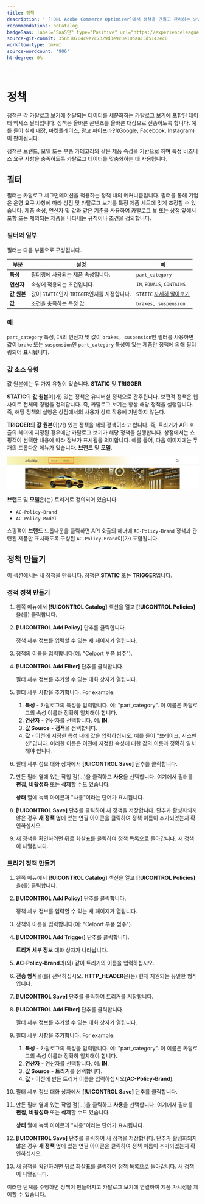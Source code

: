 ```yaml
---
title: 정책
description: ' [!DNL Adobe Commerce Optimizer]에서 정책을 만들고 관리하는 방법을 알아봅니다.'
recommendations: noCatalog
badgeSaas: label="SaaS만" type="Positive" url="https://experienceleague.adobe.com/ko/docs/commerce/user-guides/product-solutions" tooltip="Adobe Commerce as a Cloud Service 및 Adobe Commerce Optimizer 프로젝트에만 적용됩니다(Adobe 관리 SaaS 인프라)."
source-git-commit: 356b10704c9e7c7329d3e9c0e10baa15d5142ec0
workflow-type: tm+mt
source-wordcount: '906'
ht-degree: 0%

---
```


# 정책

정책은 각 카탈로그 보기에 전달되는 데이터를 세분화하는 카탈로그 보기에 포함된 데이터 액세스 필터입니다. 정책은 올바른 콘텐츠를 올바른 대상으로 전송하도록 합니다. 예를 들어 실제 매장, 마켓플레이스, 광고 파이프라인(Google, Facebook, Instagram)이 판매됩니다.

정책은 브랜드, 모델 또는 부품 카테고리와 같은 제품 속성을 기반으로 하며 특정 비즈니스 요구 사항을 충족하도록 카탈로그 데이터를 맞춤화하는 데 사용됩니다. &#x200B;

## 필터

필터는 카탈로그 세그먼테이션을 적용하는 정책 내의 메커니즘입니다. 필터를 통해 기업은 운영 요구 사항에 따라 상점 및 카탈로그 보기를 특정 제품 세트에 맞게 조정할 수 있습니다. 제품 속성, 연산자 및 값과 같은 기준을 사용하여 카탈로그 뷰 또는 상점 앞에서 포함 또는 제외되는 제품을 나타내는 규칙이나 조건을 정의합니다.

### 필터의 일부

필터는 다음 부품으로 구성됩니다.

| 부분 | 설명 | 예 |
|---|---|---|
| **특성** | 필터링에 사용되는 제품 속성입니다. | `part_category` |
| **연산자** | 속성에 적용되는 조건입니다. | `IN`, `EQUALS`, `CONTAINS` |
| **값 원본** | 값이 `STATIC`인지 `TRIGGER`인지를 지정합니다. | `STATIC` [자세히 알아보기](#value-source-types) |
| **값** | 조건을 충족하는 특정 값. | `brakes, suspension` |

### 예

`part_category` 특성, `IN`의 연산자 및 값이 `brakes, suspension`인 필터를 사용하면 값이 `brake` 또는 `suspension`인 `part_category` 특성이 있는 제품만 정책에 의해 필터링되어 표시됩니다.

### 값 소스 유형

값 원본에는 두 가지 유형이 있습니다. **STATIC** 및 **TRIGGER**.

**STATIC**&#x200B;의 **값 원본**&#x200B;이(가) 있는 정책은 유니버설 정책으로 간주됩니다. 보편적 정책은 웹 사이트 전체의 경험을 정의합니다. 즉, 카탈로그 보기는 항상 해당 정책을 실행합니다. 즉, 해당 정책의 실행은 상점에서의 사용자 상호 작용에 기반하지 않는다.

**TRIGGER**&#x200B;의 **값 원본**&#x200B;이(가) 있는 정책을 제외 정책이라고 합니다. 즉, 트리거가 API 호출의 헤더에 지정된 경우에만 카탈로그 보기가 해당 정책을 실행합니다. 상점에서는 쇼핑객이 선택한 내용에 따라 정보가 표시됨을 의미합니다. 예를 들어, 다음 이미지에는 두 개의 드롭다운 메뉴가 있습니다. **브랜드** 및 **모델**.

![상점 첫 화면의 값 원본 트리거](../assets/policy-trigger.png)

**브랜드** 및 **모델**&#x200B;은(는) 트리거로 정의되어 있습니다.

- `AC-Policy-Brand`
- `AC-Policy-Model`

쇼핑객이 **브랜드** 드롭다운을 클릭하면 API 호출의 헤더에 `AC-Policy-Brand` 정책과 관련된 제품만 표시하도록 구성된 `AC-Policy-Brand`이(가) 포함됩니다.

## 정책 만들기

이 섹션에서는 새 정책을 만듭니다. 정책은 **STATIC** 또는 **TRIGGER**&#x200B;입니다.

### 정적 정책 만들기

1. 왼쪽 메뉴에서 **[!UICONTROL Catalog]** 섹션을 열고 **[!UICONTROL Policies]**&#x200B;을(를) 클릭합니다.

1. **[!UICONTROL Add Policy]** 단추를 클릭합니다.

   정책 세부 정보를 입력할 수 있는 새 페이지가 열립니다. &#x200B;

1. 정책의 이름을 입력합니다(예: &quot;Celport 부품 범주&quot;).

1. **[!UICONTROL Add Filter]** 단추를 클릭합니다.

   필터 세부 정보를 추가할 수 있는 대화 상자가 열립니다.

1. 필터 세부 사항을 추가합니다. For example:

   1. **특성** - 카탈로그의 특성을 입력합니다. 예: &quot;part_category&quot;. 이 이름은 카탈로그의 속성 이름과 정확히 일치해야 합니다.
   1. **연산자** - 연산자를 선택합니다. 예: **IN**&#x200B;.
   1. **값 Source** - **정적**&#x200B;을 선택합니다&#x200B;.
   1. **값** - 이전에 지정한 특성 내에 값을 입력하십시오. 예를 들어 &quot;브레이크, 서스펜션&quot;입니다. &#x200B;이러한 이름은 이전에 지정한 속성에 대한 값의 이름과 정확히 일치해야 합니다.

1. 필터 세부 정보 대화 상자에서 **[!UICONTROL Save]** 단추를 클릭합니다. &#x200B;

1. 만든 필터 옆에 있는 작업 점(...)을 클릭하고 **사용**&#x200B;을 선택합니다. 여기에서 필터를 **편집**, **비활성화** 또는 **삭제**&#x200B;할 수도 있습니다.

   **상태** 열에 녹색 아이콘과 &quot;사용&quot;이라는 단어가 표시됩니다.

1. **[!UICONTROL Save]** 단추를 클릭하여 새 정책을 저장합니다&#x200B;. 단추가 활성화되지 않은 경우 **새 정책** 옆에 있는 연필 아이콘을 클릭하여 정책 이름이 추가되었는지 확인하십시오.

1. 새 정책을 확인하려면 뒤로 화살표를 클릭하여 정책 목록으로 돌아갑니다. &#x200B;새 정책이 나열됩니다.

### 트리거 정책 만들기

1. 왼쪽 메뉴에서 **[!UICONTROL Catalog]** 섹션을 열고 **[!UICONTROL Policies]**&#x200B;을(를) 클릭합니다.

1. **[!UICONTROL Add Policy]** 단추를 클릭합니다.

   정책 세부 정보를 입력할 수 있는 새 페이지가 열립니다. &#x200B;

1. 정책의 이름을 입력합니다(예: &quot;Celport 부품 범주&quot;).

1. **[!UICONTROL Add Trigger]** 단추를 클릭합니다.

   **트리거 세부 정보** 대화 상자가 나타납니다.

1. **AC-Policy-Brand**&#x200B;과(와) 같이 트리거의 이름을 입력하십시오.

1. **전송 형식**&#x200B;을(를) 선택하십시오. **HTTP_HEADER**&#x200B;은(는) 현재 지원되는 유일한 형식입니다.

1. **[!UICONTROL Save]** 단추를 클릭하여 트리거를 저장합니다.

1. **[!UICONTROL Add Filter]** 단추를 클릭합니다.

   필터 세부 정보를 추가할 수 있는 대화 상자가 열립니다.

1. 필터 세부 사항을 추가합니다. For example:

   1. **특성** - 카탈로그의 특성을 입력합니다. 예: &quot;part_category&quot;. 이 이름은 카탈로그의 속성 이름과 정확히 일치해야 합니다.
   1. **연산자** - 연산자를 선택합니다. 예: **IN**&#x200B;.
   1. **값 Source** - **트리거**&#x200B;를 선택합니다&#x200B;.
   1. **값** - 이전에 만든 트리거 이름을 입력하십시오(**AC-Policy-Brand**).

1. 필터 세부 정보 대화 상자에서 **[!UICONTROL Save]** 단추를 클릭합니다. &#x200B;

1. 만든 필터 옆에 있는 작업 점(...)을 클릭하고 **사용**&#x200B;을 선택합니다. 여기에서 필터를 **편집**, **비활성화** 또는 **삭제**&#x200B;할 수도 있습니다.

   **상태** 열에 녹색 아이콘과 &quot;사용&quot;이라는 단어가 표시됩니다.

1. **[!UICONTROL Save]** 단추를 클릭하여 새 정책을 저장합니다&#x200B;. 단추가 활성화되지 않은 경우 **새 정책** 옆에 있는 연필 아이콘을 클릭하여 정책 이름이 추가되었는지 확인하십시오.

1. 새 정책을 확인하려면 뒤로 화살표를 클릭하여 정책 목록으로 돌아갑니다. &#x200B;새 정책이 나열됩니다.

이러한 단계를 수행하면 정책이 만들어지고 카탈로그 보기에 연결하여 제품 가시성을 제어할 수 있습니다.
